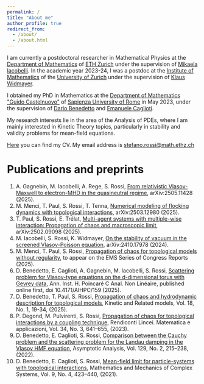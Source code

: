 ```yaml
---
permalink: /
title: "About me"
author_profile: true
redirect_from: 
  - /about/
  - /about.html
---
```


I am currently a postdoctoral researcher in Mathematical Physics at the [Department of Mathematics](https://math.ethz.ch/) of [ETH Zurich](https://ethz.ch/de.html) under the supervision of [Mikaela Iacobelli](https://people.math.ethz.ch/~imikaela/home).
In the academic year 2023-24, I was a postdoc at the [Institute of Mathematics](https://www.math.uzh.ch/en/home) of the [University of Zurich](https://www.uzh.ch/en.html) under the supervision of [Klaus Widmayer](https://www.math.uzh.ch/en/people?semId=43&key1=32674&L=1).

I obtained my PhD in Mathematics at the [Department of Mathematics "Guido Castelnuovo"](https://www.mat.uniroma1.it/en) of [Sapienza University of Rome](https://www.uniroma1.it/en/pagina-strutturale/home) in May 2023, under the supervision of [Dario Benedetto](http://brazil.mat.uniroma1.it/dario/) and [Emanuele Caglioti](https://sites.google.com/site/ecaglioti/Home). 

My research interests lie in the area of the Analysis of PDEs, where I am mainly interested in Kinetic Theory topics, particularly in stability and validity problems for mean-field equations.

[Here](https://stefrossi.github.io/files/CV_Rossi_Stefano.pdf) you can find my CV. My email address is stefano.rossi@math.ethz.ch

Publications and preprints 
======


1. A. Gagnebin, M. Iacobelli, A. Rege, S. Rossi, [From relativistic Vlasov-Maxwell to electron-MHD in the quasineutral regime](https://arxiv.org/abs/2505.11428), arXiv:2505.11428 (2025).
1. M. Menci, T. Paul, S. Rossi, T. Tenna, [Numerical modeling of flocking dynamics with topological interactions](https://arxiv.org/abs/2503.12980), arXiv:2503.12980 (2025).
1. T. Paul, S. Rossi, E. Trélat, [Multi-agent systems with multiple-wise interaction: Propagation of chaos and macroscopic limit](https://arxiv.org/abs/2502.09098), arXiv:2502.09098 (2025).
1. M. Iacobelli, S. Rossi, K. Widmayer, [On the stability of vacuum in the screened
Vlasov-Poisson equation](https://arxiv.org/abs/2410.17978), arXiv:2410.17978 (2024).
1. M. Menci, T. Paul, S. Rossi, [Propagation of chaos for topological models without regularity](https://hal.science/hal-04855448v2), to appear on the EMS Series of Congress Reports (2025).
1. D. Benedetto, E. Caglioti, A. Gagnebin, M. Iacobelli, S. Rossi, [Scattering problem
for Vlasov-type equations on the d-dimensional torus with Gevrey data](https://ems.press/journals/aihpc/articles/14298910), Ann. Inst. H. Poincaré C Anal. Non Linéaire, published online first, doi 10.4171/AIHPC/159 (2025).
1. D. Benedetto, T. Paul, S. Rossi, [Propagation of chaos and hydrodynamic description for topological models](https://www.aimsciences.org/article/doi/10.3934/krm.2024010), Kinetic and Related models, Vol. 18, No. 1, 19-34, (2025).
1. P. Degond, M. Pulvirenti, S. Rossi, [Propagation of chaos for topological interactions by a coupling technique](https://ems.press/journals/rlm/articles/13341435), Rendiconti Lincei. Matematica e applicazioni,
Vol. 34, No. 3, 641–655, (2023).
1. D. Benedetto, E. Caglioti, S. Rossi, [Comparison between the Cauchy problem
and the scattering problem for the Landau damping in the Vlasov HMF
equation](https://content.iospress.com/articles/asymptotic-analysis/asy211726), Asymptotic Analysis, Vol. 129, No. 2, 215–238, (2022).
1. D. Benedetto, E. Caglioti, S. Rossi, [Mean-field limit for particle-systems with
topological interactions](https://msp.org/memocs/2021/9-4/memocs-v9-n4-p05-s.pdf), Mathematics and Mechanics of Complex Systems, Vol. 9,
No. 4, 423–440, (2021).


